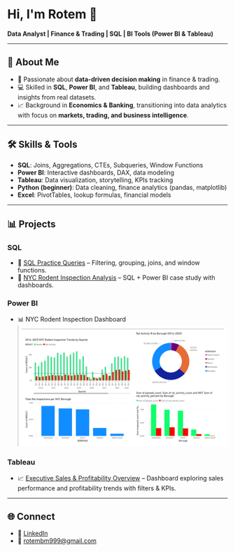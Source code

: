 # Hi, I'm Rotem 👋  
**Data Analyst | Finance & Trading | SQL | BI Tools (Power BI & Tableau)**  

---

## 🔹 About Me  
- 🎯 Passionate about **data-driven decision making** in finance & trading.  
- 💻 Skilled in **SQL**, **Power BI**, and **Tableau**, building dashboards and insights from real datasets.  
- 📈 Background in **Economics & Banking**, transitioning into data analytics with focus on **markets, trading, and business intelligence**.  

---

## 🛠 Skills & Tools  
- **SQL**: Joins, Aggregations, CTEs, Subqueries, Window Functions  
- **Power BI**: Interactive dashboards, DAX, data modeling  
- **Tableau**: Data visualization, storytelling, KPIs tracking  
- **Python (beginner)**: Data cleaning, finance analytics (pandas, matplotlib)  
- **Excel**: PivotTables, lookup formulas, financial models  

---

## 📊 Projects  

### SQL  
- 📄 [SQL Practice Queries](sql_practice_queries.sql) – Filtering, grouping, joins, and window functions.  
- 📄 [NYC Rodent Inspection Analysis](https://github.com/RBE81151/NYC-Rodent-Analysis) – SQL + Power BI case study with dashboards.  

### Power BI  
- 📊 NYC Rodent Inspection Dashboard  
  ![Rodent Dashboard](https://github.com/RBE81151/NYC-Rodent-Analysis/blob/main/rodent.bi.webflow.png)  

### Tableau  
- 📈 [Executive Sales & Profitability Overview](https://public.tableau.com/views/SuperstoreSalesProfitability_twb/ExecutiveOverview) – Dashboard exploring sales performance and profitability trends with filters & KPIs.  

---

## 🌐 Connect  
- 🔗 [LinkedIn](https://www.linkedin.com/in/rotem-ben-mouyal-635458171/)  
- 📧 rotembm999@gmail.com  
